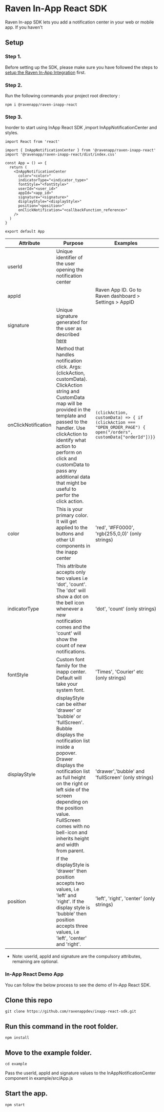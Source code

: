 # Raven In-App React SDK
Raven In-app SDK lets you add a notification center in your web or mobile app. If you haven't 


## Setup

### Step 1.
Before setting up the SDK, please make sure you have followed the steps to [setup the Raven In-App Integration](https://docs.ravenapp.dev/in-app/integrations/raven) first.

### Step 2.&#x20;

Run the following commands your project root directory :

```
npm i @ravenapp/raven-inapp-react
```

### Step 3.

Inorder to start using InApp React SDK ,import InAppNotificationCenter and styles.

```
import React from 'react'

import { InAppNotificationCenter } from '@ravenapp/raven-inapp-react'
import '@ravenapp/raven-inapp-react/dist/index.css'

const App = () => {
  return (
    <InAppNotificationCenter
      color="<color>"
      indicatorType="<indicator_type>"
      fontStyle="<fontStyle>"
      userId="<user_id>"
      appId="<app_id>"
      signature="<signature>"
      displayStyle="<displayStyle>"
      position="<position>"
      onClickNotification="<callbackFunction_reference>"
    />
  )
}

export default App
```

|Attribute | Purpose | Examples |
|--------- | ------- | -------- |
|userId | Unique identifier of the user opening the notification center | |
|appId| | Raven App ID. Go to Raven dashboard > Settings > AppID | 
|signature| Unique signature generated for the user as described [here](https://app.gitbook.com/o/fOW2cG82hufCVVoTWX7c/s/-MG-HQd2A2Z9XgtUEjJF/~/changes/ZHEZ9iwpjrSgRPltkzMp/in-app/integrations/raven#step-2.-generate-a-unique-signature-for-every-user) | |
|onClickNotification| Method that handles notification click. Args: (clickAction, customData). ClickAction string and CustomData map will be provided in the template and passed to the handler.  Use clickAction to identify what action to perform on click and customData to pass any additional data that might be useful to perfor the click action. | ```(clickAction, customData) => { if (clickAction === "OPEN_ORDER_PAGE") { open("/orders", customData["orderId"])}}``` |
|color | This is your primary color. It will get applied to the buttons and other UI components in the inapp center | 'red', '#FF0000', 'rgb(255,0,0)' (only strings) |
|indicatorType| This attribute accepts only two values i.e 'dot', 'count'. The 'dot' will show a dot on the bell icon whenever a new notification comes and the 'count' will show the count of new notifications. | 'dot', 'count' (only strings) |
|fontStyle| Custom font family for the inapp center. Default will take your system font. | 'Times', 'Courier' etc (only strings) |
|displayStyle|  displayStyle can be either 'drawer' or 'bubble' or 'fullScreen'. Bubble displays the notification list inside a popover. Drawer displays the notification list as full  height on the right or left side of the screen depending on the position value. FullScreen comes with no bell-icon and inherits height and width from parent.|'drawer','bubble' and 'fullScreen' (only strings) |
|position| If the displayStyle is 'drawer' then position accepts two values, i.e 'left' and 'right'. If the display style is 'bubble' then position accepts three values, i.e 'left', 'center' and 'right'.|'left', 'right', 'center' (only strings) |

* Note: userId, appId and signature are the compulsory attributes, remaining are optional.

### In-App React Demo App

You can follow the below process to see the demo of In-App React SDK.

## Clone this repo

```
git clone https://github.com/ravenappdev/inapp-react-sdk.git
```

## Run this command in the root folder.

```
npm install
```

## Move to the example folder.

```
cd example
```
Pass the userId, appId and signature values to the InAppNotificationCenter component in example/src/App.js

## Start the app.

```
npm start
```
